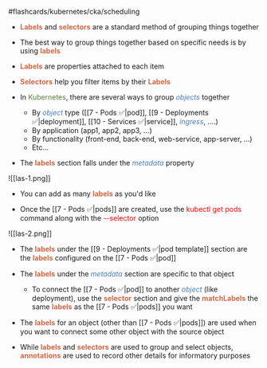 #flashcards/kubernetes/cka/scheduling

- <b><span style="color:#d46644">Labels</span></b> and <b><span style="color:#d46644">selectors</span></b> are a standard method of grouping things together

- The best way to group things together based on specific needs is by using <b><span style="color:#d46644">labels</span></b>

- <b><span style="color:#d46644">Labels</span></b> are properties attached to each item

- <b><span style="color:#d46644">Selectors</span></b> help you filter items by their <b><span style="color:#d46644">Labels</span></b>

- In <span style="color:#5c7e3e">Kubernetes</span>, there are several ways to group <i><span style="color:#477bbe">objects</span></i> together
	- By <i><span style="color:#477bbe">object</span></i> type ([[7 - Pods ✅|pod]], [[9 - Deployments ✅|deployment]], [[10 - Services ✅|service]], <i><span style="color:#477bbe">ingress</span></i>, ….)
	- By application (app1, app2, app3, …)
	- By functionality (front-end, back-end, web-service, app-server, …)
	- Etc…

- The <b><span style="color:#d46644">labels</span></b> section falls under the <i><span style="color:#477bbe">metadata</span></i> property

![[las-1.png]]

- You can add as many <b><span style="color:#d46644">labels</span></b> as you'd like

- Once the [[7 - Pods ✅|pods]] are created, use the <span style="color:red">kubectl get pods</span> command along with the <span style="color:red">--selector</span> option

![[las-2.png]]

- The <b><span style="color:#d46644">labels</span></b> under the [[9 - Deployments ✅|pod template]] section are the <b><span style="color:#d46644">labels</span></b> configured on the [[7 - Pods ✅|pod]]
- The <b><span style="color:#d46644">labels</span></b> under the <i><span style="color:#477bbe">metadata</span></i> section are specific to that object
	- To connect the [[7 - Pods ✅|pod]] to another <i><span style="color:#477bbe">object</span></i> (like deployment), use the <b><span style="color:#d46644">selector</span></b> section and give the <b><span style="color:#d46644">matchLabels</span></b> the same <b><span style="color:#d46644">labels</span></b> as the [[7 - Pods ✅|pods]] you want

- The <b><span style="color:#d46644">labels</span></b> for an object (other than [[7 - Pods ✅|pods]]) are used when you want to connect some other object with the source object

- While <b><span style="color:#d46644">labels</span></b> and <b><span style="color:#d46644">selectors</span></b> are used to group and select objects, <b><span style="color:#d46644">annotations</span></b> are used to record other details for informatory purposes